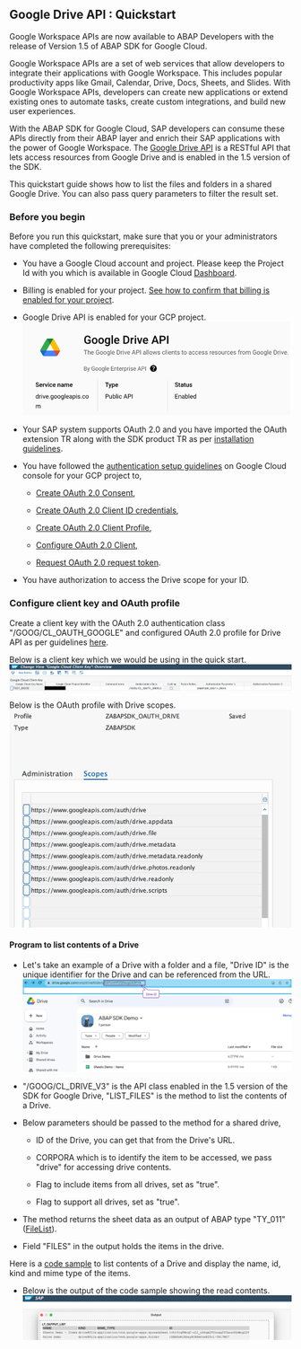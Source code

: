 Google Drive API : Quickstart
-----------------------------

Google Workspace APIs are now available to ABAP Developers with the release of Version 1.5 of ABAP SDK for Google Cloud.

Google Workspace APIs are a set of web services that allow developers to integrate their applications with Google Workspace. This includes popular productivity apps like Gmail, Calendar, Drive, Docs, Sheets, and Slides. With Google Workspace APIs, developers can create new applications or extend existing ones to automate tasks, create custom integrations, and build new user experiences.

With the ABAP SDK for Google Cloud, SAP developers can consume these APIs directly from their ABAP layer and enrich their SAP applications with the power of Google Workspace. The [Google Drive API](https://developers.google.com/drive) is a RESTful API that lets access resources from Google Drive and is enabled in the 1.5 version of the SDK.

This quickstart guide shows how to list the files and folders in a shared Google Drive. You can also pass query parameters to filter the result set.

### Before you begin

Before you run this quickstart, make sure that you or your administrators have completed the following prerequisites:

-   You have a Google Cloud account and project. Please keep the Project Id with you which is available in Google Cloud [Dashboard](https://console.cloud.google.com/home/dashboard).

-   Billing is enabled for your project. [See how to confirm that billing is enabled for your project](https://cloud.google.com/billing/docs/how-to/verify-billing-enabled).

-   Google Drive API is enabled for your GCP project.
![Alt text](images/img-drive-api-enable.png)

-   Your SAP system supports OAuth 2.0 and you have imported the OAuth extension TR along with the SDK product TR as per [installation guidelines](https://cloud.google.com/solutions/sap/docs/abap-sdk/latest/install-config#install_the).

-   You have followed the [authentication setup guidelines](https://cloud.google.com/solutions/sap/docs/abap-sdk/latest/authentication#oauth_with_client_credentials) on Google Cloud console for your GCP project to,

    -   [Create OAuth 2.0 Consent](https://cloud.google.com/solutions/sap/docs/abap-sdk/latest/authentication#oauth_config_consent),

    -   [Create OAuth 2.0 Client ID credentials](https://cloud.google.com/solutions/sap/docs/abap-sdk/latest/authentication#oauth_create_credentials),

    -   [Create OAuth 2.0 Client Profile](https://cloud.google.com/solutions/sap/docs/abap-sdk/latest/authentication#oauth_setup_client_profile),

    -   [Configure OAuth 2.0 Client](https://cloud.google.com/solutions/sap/docs/abap-sdk/latest/authentication#oauth_configure_client),

    -   [Request OAuth 2.0 request token](https://cloud.google.com/solutions/sap/docs/abap-sdk/latest/authentication#oauth_request_token).

-   You have authorization to access the Drive scope for your ID.

### Configure client key and OAuth profile

Create a client key with the OAuth 2.0 authentication class "/GOOG/CL_OAUTH_GOOGLE" and configured OAuth 2.0 profile for Drive API as per guidelines [here](https://cloud.google.com/solutions/sap/docs/abap-sdk/latest/authentication#oauth_configure_client_key).

Below is a client key which we would be using in the quick start.
![Alt text](images/img-drive-client-key.png)

Below is the OAuth profile with Drive scopes.
![Alt text](images/img-drive-oauth-profile.png)

#### Program to list contents of a Drive

-   Let's take an example of a Drive with a folder and a file, "Drive ID" is the unique identifier for the Drive and can be referenced from the URL.
![Alt text](images/img-drive-example.png)

-   "/GOOG/CL_DRIVE_V3" is the API class enabled in the 1.5 version of the SDK for Google Drive, "LIST_FILES" is the method to list the contents of a Drive.

-   Below parameters should be passed to the method for a shared drive,

    -   ID of the Drive, you can get that from the Drive's URL.

    -   CORPORA which is to identify the item to be accessed, we pass "drive" for accessing drive contents.

    -   Flag to include items from all drives, set as "true".

    -   Flag to support all drives, set as "true".

-   The method returns the sheet data as an output of ABAP type "TY_011" ([FileList](https://developers.google.com/drive/api/reference/rest/v3/files/list#response-body)).

-   Field "FILES" in the output holds the items in the drive.

Here is a [code sample](zr_qs_drive_list_files.prog.abap) to list contents of a Drive and display the name, id, kind and mime type of the items.

-   Below is the output of the code sample showing the read contents.
![Alt text](images/img-drive-list-output.png)